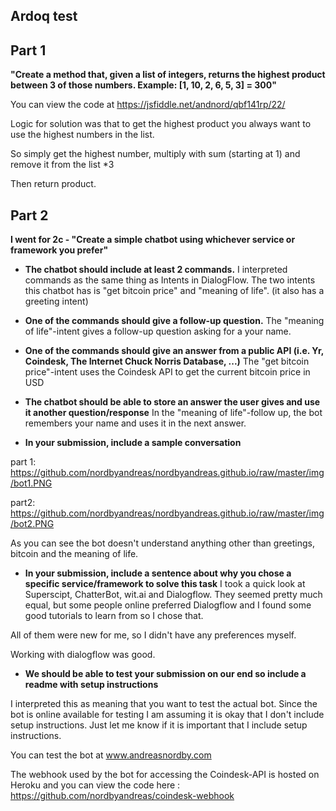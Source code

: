 
## Ardoq test

## Part 1

**"Create a method that, given a list of integers, returns the highest product
between 3 of those numbers. Example: [1, 10, 2, 6, 5, 3] = 300"**


You can view the code at https://jsfiddle.net/andnord/qbf141rp/22/

Logic for solution was that to get the highest product you always want to use the highest numbers in the list.

So simply get the highest number, multiply with sum (starting at 1) and remove it from the list *3

Then return product.



## Part 2

**I went for 2c - "Create a simple chatbot using whichever service or framework you prefer"**

* **The chatbot should include at least 2 commands.**
I interpreted commands as the same thing as Intents in DialogFlow. The two intents this chatbot has is "get bitcoin price" and "meaning of life". (it also has a greeting intent)

* **One of the commands should give a follow-up question.**
The "meaning of life"-intent gives a follow-up question asking for a your name.

* **One of the commands should give an answer from a public API (i.e. Yr,
Coindesk, The Internet Chuck Norris Database, ...)**
The "get bitcoin price"-intent uses the Coindesk API to get the current bitcoin price in USD

* **The chatbot should be able to store an answer the user gives and use it
another question/response**
In the "meaning of life"-follow up, the bot remembers your name and uses it in the next answer.

* **In your submission, include a sample conversation**

part 1:
https://github.com/nordbyandreas/nordbyandreas.github.io/raw/master/img/bot1.PNG

part2:
https://github.com/nordbyandreas/nordbyandreas.github.io/raw/master/img/bot2.PNG 

As you can see the bot doesn't understand anything other than greetings, bitcoin and the meaning of life.

* **In your submission, include a sentence about why you chose a specific
service/framework to solve this task**
I took a quick look at Superscipt, ChatterBot, wit.ai and Dialogflow. They seemed pretty much equal, but some people online preferred Dialogflow and I found some good tutorials to learn from so I chose that.

All of them were new for me, so I didn't have any preferences myself.

Working with dialogflow was good.


* **We should be able to test your submission on our end so include a readme
with setup instructions**

I interpreted this as meaning that you want to test the actual bot. Since the bot is online available for testing I am assuming it is okay that I don't include setup instructions. Just let me know if it is important that I include setup instructions.

You can test the bot at www.andreasnordby.com

The webhook used by the bot for accessing the Coindesk-API is hosted on Heroku and you can view the code here : https://github.com/nordbyandreas/coindesk-webhook
